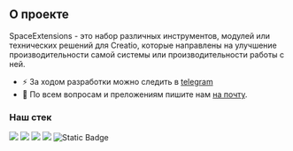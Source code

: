 ## О проекте

SpaceExtensions - это набор различных инструментов, модулей или технических решений для Creatio, которые направлены на улучшение производительности самой системы или производительности работы с ней.

- ⚡ За ходом разработки можно следить в [telegram](https://t.me/spaceextensions)
- 💬 По всем вопросам и преложениям пишите нам [на почту](mailto:kannt.sinto@gmail.com).

  
### Наш стек
![](https://img.shields.io/badge/OS-Linux-informational?style=flat-square&logo=linux&logoColor=white&color=5194f0&bgcolor=110d17)
![](https://img.shields.io/badge/DB-PostgreSQL-informational?style=flat-square&logo=postgresql&logoColor=white&color=5194f0)
![](https://img.shields.io/badge/Code-C%23-informational?style=flat-square&logo=c-sharp&logoColor=white&color=5194f0)
![](https://img.shields.io/badge/Code-.netcore-informational?style=flat-square&logo=dotnet&logoColor=white&color=5194f0)
![Static Badge](https://img.shields.io/badge/creatio-7.18-red)
